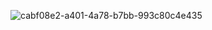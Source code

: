 ![cabf08e2-a401-4a78-b7bb-993c80c4e435](https://github.com/user-attachments/assets/270f0c37-ca33-4ad2-940f-c2ff24143c5c)
